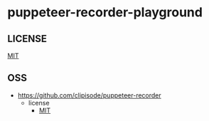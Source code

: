 # puppeteer-recorder-playground

## LICENSE

[MIT](./LICENSE)

## OSS

+ https://github.com/clipisode/puppeteer-recorder
  - license
    - [MIT](https://github.com/clipisode/puppeteer-recorder/blob/master/LICENSE)

